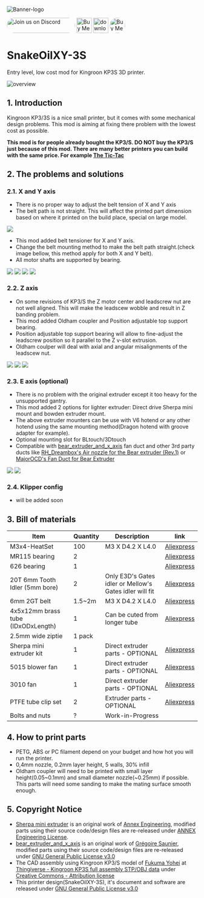 ![Banner-logo](./img/banner-logo.png)

<a href="https://discord.gg/WZVP2HuAag" style="height: 40px !important;"><img src="https://discordapp.com/api/guilds/851371040566673428/widget.png?style=banner2" alt="Join us on Discord" style="height: 40px !important;width: 180px !important;border-radius: 19px !important;" ></a>
<a href='https://ko-fi.com/F1F06RMBO' target='_blank'><img height='36' style='border:0px;height:40px;' src='https://cdn.ko-fi.com/cdn/kofi2.png?v=3' border='0' alt='Buy Me a Coffee at ko-fi.com' /></a>
<a href='https://www.printables.com/model/348118-snakeoilxy-3s/files' target='_blank'><img height='36' style='border:0px;height:40px;' src='https://github.com/ChipCE/SnakeOilXY-3S/blob/master/img/download.png?raw=true' border='0' alt='download link' /></a>
<a href='https://www.amazon.jp/hz/wishlist/ls/2AHXTCG01RYAZ?ref_=wl_share' target='_blank'><img height='36' style='border:0px;height:40px; !important;border-radius: 19px' src='./img/buy-me-a-spool.png' border='0' alt='Buy Me a spool at amazon Japan' /></a>

# SnakeOilXY-3S
Entry level, low cost mod for Kingroon KP3S 3D printer.

![overview](./img/overview.png)

## 1. Introduction

Kingroon KP3/3S is a nice small printer, but it comes with some mechanical design problems. This mod is aiming at fixing there problem with the lowest cost as possible.

__This mod is for people already bought the KP3/S. DO NOT buy the KP3/S just because of this mod. There are many better printers you can build with the same price. For example [The Tic-Tac](https://www.printables.com/model/164038-tic-tac-miniaturised-v-minion)__

## 2. The problems and solutions

### 2.1. X and Y axis

- There is no proper way to adjust the belt tension of X and Y axis
- The belt path is not straight. This will affect the printed part dimension based on where it printed on the build place, special on large model.

![](./img/angled-belt.png)

- This mod added belt tensioner for X and Y axis.
- Change the belt mounting method to make the belt path straight.(check image bellow, this method apply for both X and Y belt).
- All motor shafts are supported by bearing.

![](./img/belt-mount.jpg)
![](./img/img03.jpg)
![](./img/img05.jpg)
![](./img/img06.jpg)

### 2.2. Z axis

- On some revisions of KP3/S the Z motor center and leadscrew nut are not well aligned. This will make the leadscew wobble and result in Z banding problem. 
- This mod added Oldham coupler and Position adjustable top support bearing. 
- Position adjustable top support bearing will allow to fine-adjust the leadscrew position so it parallel to the Z v-slot extrusion.
- Oldham coulper will deal with axial and angular misalignments of the leadscew nut.

![](./img/z-axis.png)
![](./img/img01.jpg)
![](./img/img02.jpg)

### 2.3. E axis (optional)

- There is no problem with the original extruder except it too heavy for the unsupported gantry. 
- This mod added 2 options for lighter extruder: Direct drive Sherpa mini mount and bowden extruder mount. 
- The above extruder mounters can be use with V6 hotend or any other hotend using the same mounting method(Dragon hotend with groove adapter for example).
- Optional mounting slot for BLtouch/3Dtouch
- Compatible with [bear_extruder_and_x_axis](https://github.com/gregsaun/bear_extruder_and_x_axis) fan duct and other 3rd party ducts like [RH_Dreambox's Air nozzle for the Bear extruder (Rev.1)](https://www.thingiverse.com/thing:3390107) or [MajorOCD's Fan Duct for Bear Extruder](https://www.thingiverse.com/thing:3855570)

![](./img/toolhead.png)
![](./img/img04.jpg)

### 2.4. Klipper config

- will be added soon

## 3. Bill of materials

<table>
    <thead>
        <tr>
            <th>Item</th>
            <th>Quantity</th>
            <th>Description</th>
            <th>link</th>
        </tr>
    </thead>
    <tbody>
        <tr>
            <td>M3x4-HeatSet</td>
            <td>100</td>
            <td>M3 X D4.2 X L4.0</td>
            <td><a href="https://s.click.aliexpress.com/e/_Ad1n92" rel="nofollow">Aliexpress</a></td>
        </tr>
        <tr>
            <td>MR115 bearing</td>
            <td>2</td>
            <td></td>
            <td><a href="https://s.click.aliexpress.com/e/_De3O1rt" rel="nofollow">Aliexpress</a></td>
        </tr>
        <tr>
            <td>626 bearing</td>
            <td>1</td>
            <td></td>
            <td><a href="https://s.click.aliexpress.com/e/_DmHvzmn" rel="nofollow">Aliexpress</a></td>
        </tr>
        <tr>
            <td>20T 6mm Tooth Idler (5mm bore)</td>
            <td>2</td>
            <td>Only E3D's Gates idler or Mellow's Gates idler will fit</td>
            <td><a href="https://www.aliexpress.com/item/33023133633.html" rel="nofollow">Aliexpress</a></td>
        </tr>
        <tr>
            <td>6mm 2GT belt</td>
            <td>1.5~2m</td>
            <td>M3 X D4.2 X L4.0</td>
            <td><a href="https://www.Aliexpress.com/item/32952396111.html" rel="nofollow">Aliexpress</a></td>
        </tr>
        <tr>
            <td>4x5x12mm brass tube (IDxODxLength)</td>
            <td>1</td>
            <td>Can be cuted from longer tube</td>
            <td><a href="https://s.click.aliexpress.com/e/_DC6Dbc3" rel="nofollow">Aliexpress</a></td>
        </tr>
        <tr>
            <td>2.5mm wide ziptie</td>
            <td>1 pack</td>
            <td></td>
            <td></td>
        </tr>
        <tr>
            <td>Sherpa mini extruder kit</td>
            <td>1</td>
            <td>Direct extruder parts - OPTIONAL</td>
            <td><a href="https://s.click.aliexpress.com/e/_DmmcVKn" rel="nofollow">Aliexpress</a></td>
        </tr>
        <tr>
            <td>5015 blower fan</td>
            <td>1</td>
            <td>Direct extruder parts - OPTIONAL</td>
            <td><a href="https://s.click.aliexpress.com/e/_DllkWdp" rel="nofollow">Aliexpress</a></td>
        </tr>
        <tr>
            <td>3010 fan</td>
            <td>1</td>
            <td>Direct extruder parts - OPTIONAL</td>
            <td><a href="https://s.click.aliexpress.com/e/_DlSF5np" rel="nofollow">Aliexpress</a></td>
        </tr>
        <tr>
            <td>PTFE tube clip set</td>
            <td>2</td>
            <td>Extruder parts - OPTIONAL</td>
            <td><a href="https://s.click.aliexpress.com/e/_DEVMtuF" rel="nofollow">Aliexpress</a></td>
        </tr>
        <tr>
            <td>Bolts and nuts</td>
            <td>?</td>
            <td>Work-in-Progress</td>
            <td></td>
        </tr>
    </tbody>
</table>

## 4. How to print parts

- PETG, ABS or PC filament depend on your budget and how hot you will run the printer.
- 0,4mm nozzle, 0.2mm layer height, 5 walls, 30% infill
- Oldham coupler will need to be printed with small layer height(0.05~0.1mm) and small diameter nozzle(~0.25mm) if possible. This parts will need some sanding to make the mating surface smooth enough.

## 5. Copyright Notice

- [Sherpa mini extruder](https://github.com/Annex-Engineering/Sherpa_Mini-Extruder) is an original work of [Annex Engineering](https://github.com/Annex-Engineering), modified parts using their source code/design files are re-released under [ANNEX Engineering License](https://github.com/Annex-Engineering/ANNEX-Engineering-License-Agreement/blob/main/LICENSE.md).
- [bear_extruder_and_x_axis](https://github.com/gregsaun/bear_extruder_and_x_axis) is an original work of [Grégoire Saunier](https://github.com/gregsaun), modified parts using their source code/design files are re-released under [GNU General Public License v3.0](https://github.com/gregsaun/bear_extruder_and_x_axis/blob/master/LICENSE)
- The CAD assembly using Kingroon KP3/S model of [Fukuma Yohei](https://www.thingiverse.com/fukumay/designs) at [Thingiverse - Kingroon KP3S full assembly STP/OBJ data](https://www.thingiverse.com/thing:4889303) under [Creative Commons - Attribution license](https://creativecommons.org/licenses/by/4.0/)
- This printer design(SnakeOilXY-3S), it's document and software are released under [GNU General Public License v3.0](https://github.com/ChipCE/SnakeOil-XY/blob/master/LICENSE)
